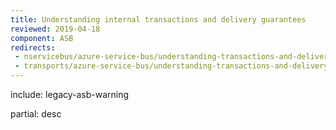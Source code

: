 ```yaml
---
title: Understanding internal transactions and delivery guarantees
reviewed: 2019-04-18
component: ASB
redirects:
 - nservicebus/azure-service-bus/understanding-transactions-and-delivery-guarantees
 - transports/azure-service-bus/understanding-transactions-and-delivery-guarantees
---
```


include: legacy-asb-warning

partial: desc